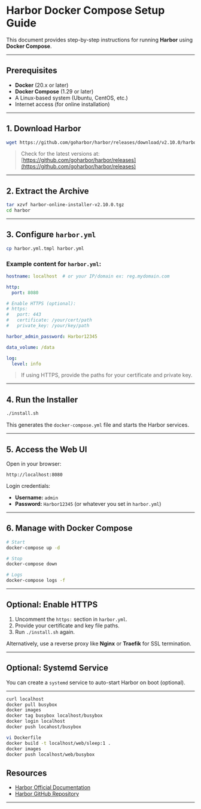 
# Harbor Docker Compose Setup Guide

This document provides step-by-step instructions for running **Harbor** using **Docker Compose**.

---

## Prerequisites

- **Docker** (20.x or later)
- **Docker Compose** (1.29 or later)
- A Linux-based system (Ubuntu, CentOS, etc.)
- Internet access (for online installation)

---

## 1. Download Harbor

```bash
wget https://github.com/goharbor/harbor/releases/download/v2.10.0/harbor-online-installer-v2.10.0.tgz
```

> Check for the latest versions at: [https://github.com/goharbor/harbor/releases](https://github.com/goharbor/harbor/releases)

---

## 2. Extract the Archive

```bash
tar xzvf harbor-online-installer-v2.10.0.tgz
cd harbor
```

---

## 3. Configure `harbor.yml`

```bash
cp harbor.yml.tmpl harbor.yml
```

### Example content for `harbor.yml`:

```yaml
hostname: localhost  # or your IP/domain ex: reg.mydomain.com

http:
  port: 8080

# Enable HTTPS (optional):
# https:
#   port: 443
#   certificate: /your/cert/path
#   private_key: /your/key/path

harbor_admin_password: Harbor12345

data_volume: /data

log:
  level: info
```

> If using HTTPS, provide the paths for your certificate and private key.

---

## 4. Run the Installer

```bash
./install.sh
```

This generates the `docker-compose.yml` file and starts the Harbor services.

---

## 5. Access the Web UI

Open in your browser:

```
http://localhost:8080
```

Login credentials:

- **Username:** `admin`
- **Password:** `Harbor12345` (or whatever you set in `harbor.yml`)

---

## 6. Manage with Docker Compose

```bash
# Start
docker-compose up -d

# Stop
docker-compose down

# Logs
docker-compose logs -f
```

---

## Optional: Enable HTTPS

1. Uncomment the `https:` section in `harbor.yml`.
2. Provide your certificate and key file paths.
3. Run `./install.sh` again.

Alternatively, use a reverse proxy like **Nginx** or **Traefik** for SSL termination.

---

## Optional: Systemd Service

You can create a `systemd` service to auto-start Harbor on boot (optional).

---
```bash
curl localhost
docker pull busybox
docker images
docker tag busybox localhost/busybox
docker login localhost
docker push locahost/busybox

vi Dockerfile
docker build -t localhost/web/sleep:1 .
docker images
docker push localhost/web/busybox
```




## Resources

- [Harbor Official Documentation](https://goharbor.io/docs)
- [Harbor GitHub Repository](https://github.com/goharbor/harbor)

---
